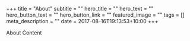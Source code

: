 +++
title = "About"
subtitle = ""
hero_title = ""
hero_text = ""
hero_button_text = ""
hero_button_link = ""
featured_image = ""
tags = []
meta_description = ""
date = 2017-08-16T19:13:53+10:00
+++

About Content